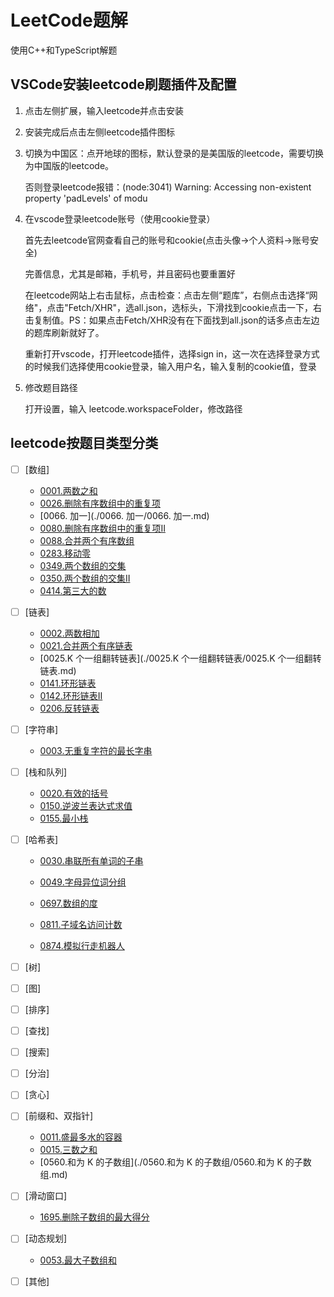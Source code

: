 # LeetCode题解

使用C++和TypeScript解题

## VSCode安装leetcode刷题插件及配置

1. 点击左侧扩展，输入leetcode并点击安装

2. 安装完成后点击左侧leetcode插件图标

3. 切换为中国区：点开地球的图标，默认登录的是美国版的leetcode，需要切换为中国版的leetcode。

   否则登录leetcode报错：(node:3041) Warning: Accessing non-existent property 'padLevels' of modu

4. 在vscode登录leetcode账号（使用cookie登录）

   首先去leetcode官网查看自己的账号和cookie(点击头像->个人资料->账号安全)

   完善信息，尤其是邮箱，手机号，并且密码也要重置好

   在leetcode网站上右击鼠标，点击检查：点击左侧“题库”，右侧点击选择“网络"，点击"Fetch/XHR"，选all.json，选标头，下滑找到cookie点击一下，右击复制值。PS：如果点击Fetch/XHR没有在下面找到all.json的话多点击左边的题库刷新就好了。

   重新打开vscode，打开leetcode插件，选择sign in，这一次在选择登录方式的时候我们选择使用cookie登录，输入用户名，输入复制的cookie值，登录

5. 修改题目路径

   打开设置，输入 leetcode.workspaceFolder，修改路径

## leetcode按题目类型分类

+ [ ] [数组]
  - [0001.两数之和](./0001.两数之和/0001.两数之和.md)
  - [0026.删除有序数组中的重复项](./0026.删除有序数组中的重复项/0026.删除有序数组中的重复项.md)
  - [0066. 加一](./0066. 加一/0066. 加一.md)
  - [0080.删除有序数组中的重复项II](./0080.删除有序数组中的重复项II/0080.删除有序数组中的重复项II.md)
  - [0088.合并两个有序数组](./0088.合并两个有序数组/0088.合并两个有序数组.md)
  - [0283.移动零](./0283.移动零/0283.移动零.md)
  - [0349.两个数组的交集](./0349.两个数组的交集/0349.两个数组的交集.md)
  - [0350.两个数组的交集II](./0350.两个数组的交集II/0350.两个数组的交集II.md)
  - [0414.第三大的数](./0414.第三大的数/0414.第三大的数.md)
+ [ ] [链表]
  * [0002.两数相加](./0002.两数相加/0002.两数相加/readme.md)
  * [0021.合并两个有序链表](./0021.合并两个有序链表/0021.合并两个有序链表.md)
  * [0025.K 个一组翻转链表](./0025.K 个一组翻转链表/0025.K 个一组翻转链表.md)
  * [0141.环形链表](./0141.环形链表/0141.环形链表.md)
  * [0142.环形链表II](./0142.环形链表II/0142.环形链表II.md)
  * [0206.反转链表](./0206.反转链表/0206.反转链表.md)
+ [ ] [字符串]
  
  * [0003.无重复字符的最长字串](./0003.无重复字符的最长字串/0003.无重复字符的最长字串.md)
+ [ ] [栈和队列]
  * [0020.有效的括号](./0020.有效的括号/0020.有效的括号.md)
  * [0150.逆波兰表达式求值](./0150.逆波兰表达式求值/0150.逆波兰表达式求值.md)
  * [0155.最小栈](./0155.最小栈/0155.最小栈.md)
+ [ ] [哈希表]
  
  * [0030.串联所有单词的子串](./0030.串联所有单词的子串/0030.串联所有单词的子串.md)
  
  * [0049.字母异位词分组](./0049.字母异位词分组/0049.字母异位词分组.md)
  
  * [0697.数组的度](./0697.数组的度/0697.数组的度.md)
  * [0811.子域名访问计数](./0811.子域名访问计数/0811.子域名访问计数.md)
  * [0874.模拟行走机器人](./0874.模拟行走机器人.md)
+ [ ] [树]
+ [ ] [图]
+ [ ] [排序]
+ [ ] [查找]
+ [ ] [搜索]
+ [ ] [分治]
+ [ ] [贪心]
+ [ ] [前缀和、双指针]
  - [0011.盛最多水的容器](./0011.盛最多水的容器/0011.盛最多水的容器.md)
  - [0015.三数之和](./0015.三数之和/0015.三数之和.md)
  - [0560.和为 K 的子数组](./0560.和为 K 的子数组/0560.和为 K 的子数组.md)

+ [ ] [滑动窗口]
  * [1695.删除子数组的最大得分](./1695.删除子数组的最大得分/1695.删除子数组的最大得分.md)
+ [ ] [动态规划]
  * [0053.最大子数组和](./0053.最大子数组和/0053.最大子数组和.md)
+ [ ] [其他]
